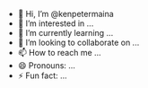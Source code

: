 - 👋 Hi, I’m @kenpetermaina
- 👀 I’m interested in ...
- 🌱 I’m currently learning ...
- 💞️ I’m looking to collaborate on ...
- 📫 How to reach me ...
- 😄 Pronouns: ...
- ⚡ Fun fact: ...

<!---
kenpetermaina/kenpetermaina is a ✨ special ✨ repository because its `README.md` (this file) appears on your GitHub profile.
You can click the Preview link to take a look at your changes.
--->
